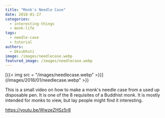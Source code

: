 ```yaml
---
title: "Monk's Needle Case"
date: 2018-01-27
categories: 
  - interesting-things
  - monk-life
tags: 
  - needle-case
  - tutorial
authors: 
  - bksubhuti
image: /images/needlecase.webp
featured_image: /images/needlecase.webp
---
```


[{{< img src = "/images/needlecase.webp" >}}](/images/2018/01/needlecase.webp" >}}

This is a small video on how to make a monk's needle case from a used up disposable pen. It is one of the 8 requisites of a Buddhist monk. It is mostly intended for monks to view, but lay people might find it interesting.

https://youtu.be/WwzeZHSz5r8
